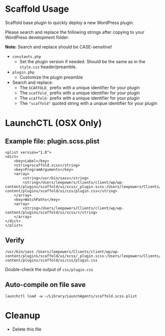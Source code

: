 # Scaffold Usage

Scaffold base plugin to quickly deploy a new WordPress plugin.

Please search and replace the following strings after copying to your WordPress development folder:

**Note:** Search and replace should be CASE-sensitive!

* `constants.php`
  * Set the plugin version if needed. Should be the same as in the `style.css` header/preamble.
* `plugin.php`
  * Customize the plugin preamble
* Search and replace:
  * The `SCAFFOLD_` prefix with a unique identifier for your plugin
  * The `scaffold_` prefix with a unique identifier for your plugin
  * The `scaffold-` prefix with a unique identifier for your plugin
  * The `"scaffold"` quoted string with a unqiue identifier for your plugin


# LaunchCTL (OSX Only)

## Example file: plugin.scss.plist

	<plist version="1.0">
	<dict>
	    <key>Label</key>
	    <string>scaffold.scss</string>
	    <key>ProgramArguments</key>
	    <array>
	        <string>/usr/bin/sass</string>
	        <string>/Users/leepowers/Clients/client/wp/wp-content/plugins/scaffold/ui/scss/_plugin.scss:/Users/leepowers/Clients/client/wp/wp-content/plugins/scaffold/ui/css/plugin.css</string>
	    </array>
	    <key>WatchPaths</key>
	    <array>
	        <string>/Users/leepowers/Clients/client/wp/wp-content/plugins/scaffold/ui/scss/</string>
	    </array>
	</dict>
	</plist>

## Verify

	/usr/bin/sass /Users/leepowers/Clients/client/wp/wp-content/plugins/scaffold/ui/scss/_plugin.scss:/Users/leepowers/Clients/client/wp/wp-content/plugins/scaffold/ui/css/plugin.css
	
Double-check the output of `css/plugin.css`

## Auto-compile on file save

	launchctl load -w ~/Library/LaunchAgents/scaffold.scss.plist
	

# Cleanup

* Delete this file